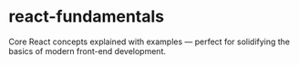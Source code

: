 # react-fundamentals
Core React concepts explained with examples — perfect for solidifying the basics of modern front-end development.

